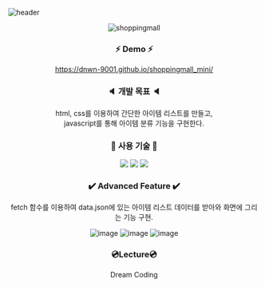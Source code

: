 ![header](https://capsule-render.vercel.app/api?type=slice&color=ffccbc&height=250&section=header&text=Shoppingmall%20mini%20game&fontSize=50&animation=fadeIn&fontAlignY=50&desc=Joan%20&descAlignY=62&descAlign=62&)

<div align="center">
 
![shoppingmall](https://user-images.githubusercontent.com/106906742/174834130-0d173655-1382-4108-bfea-1993333d4eba.jpg)

### :zap: Demo :zap:
https://dnwn-9001.github.io/shoppingmall_mini/

### :speaker: 개발 목표 :speaker:
html, css를 이용하여 간단한 아이템 리스트를 만들고,</br>
javascript를 통해 아이템 분류 기능을 구현한다.

### :page_with_curl: 사용 기술 :page_with_curl:

<img src="https://img.shields.io/badge/-HTML5-E34F26?style=flat-square&logo=HTML5&logoColor=black"/> <img src="https://img.shields.io/badge/-CSS3-1572B6?style=flat-square&logo=CSS3&logoColor=black"/> <img src="https://img.shields.io/badge/-JavaScript-F7DF1E?style=flat-square&logo=JavaScript&logoColor=black"/>


### :heavy_check_mark: Advanced Feature :heavy_check_mark:

fetch 함수를 이용하여 data.json에 있는 아이템 리스트 데이터를 받아와 화면에 그리는 기능 구현.

![image](https://user-images.githubusercontent.com/106906742/175279413-3c6ea02b-ebb0-4401-99a7-8e4616010ea0.png)
![image](https://user-images.githubusercontent.com/106906742/175279467-4f33868f-8741-412b-ad4c-0101ecca201e.png)
![image](https://user-images.githubusercontent.com/106906742/175279574-9cdbc63a-67f6-4ea8-86f3-3de470092a13.png)

### :cd:Lecture:cd:
Dream Coding

</div>
